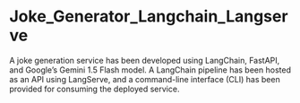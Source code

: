 # Joke_Generator_Langchain_Langserve
A joke generation service has been developed using LangChain, FastAPI, and Google’s Gemini 1.5 Flash model. A LangChain pipeline has been hosted as an API using LangServe, and a command-line interface (CLI) has been provided for consuming the deployed service.
